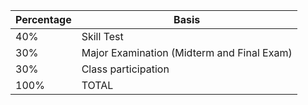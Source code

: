 
| Percentage | Basis                                      |
| ---------- | ------------------------------------------ |
| 40%        | Skill Test                                 |
| 30%        | Major Examination (Midterm and Final Exam) |
| 30%        | Class participation                        |
| 100%       | TOTAL                                      |